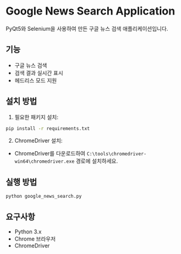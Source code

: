 # Google News Search Application

PyQt5와 Selenium을 사용하여 만든 구글 뉴스 검색 애플리케이션입니다.

## 기능
- 구글 뉴스 검색
- 검색 결과 실시간 표시
- 헤드리스 모드 지원

## 설치 방법
1. 필요한 패키지 설치:
```bash
pip install -r requirements.txt
```

2. ChromeDriver 설치:
- ChromeDriver를 다운로드하여 `C:\tools\chromedriver-win64\chromedriver.exe` 경로에 설치하세요.

## 실행 방법
```bash
python google_news_search.py
```

## 요구사항
- Python 3.x
- Chrome 브라우저
- ChromeDriver 
